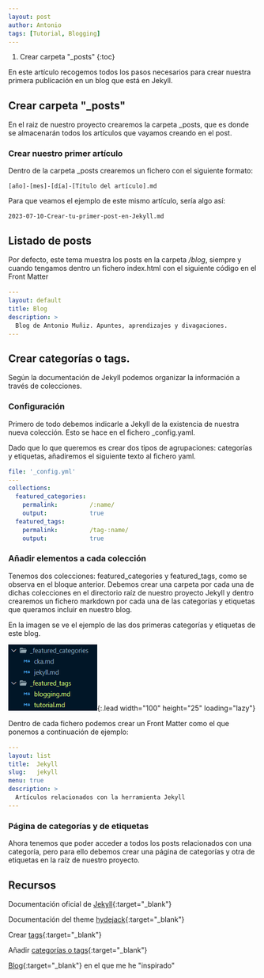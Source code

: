 ```yaml
---
layout: post
author: Antonio
tags: [Tutorial, Blogging]
---
```

1. Crear carpeta "_posts"
{:toc}

En este artículo recogemos todos los pasos necesarios para crear nuestra primera publicación en un blog que está en Jekyll.

## Crear carpeta "_posts"

En el raiz de nuestro proyecto crearemos la carpeta _posts, que es donde se almacenarán todos los artículos que vayamos creando en el post.

### Crear nuestro primer artículo

Dentro de la carpeta _posts crearemos un fichero con el siguiente formato:

```
[año]-[mes]-[día]-[Título del artículo].md
```

Para que veamos el ejemplo de este mismo artículo, sería algo así:

```
2023-07-10-Crear-tu-primer-post-en-Jekyll.md
```

## Listado de posts

Por defecto, este tema muestra los posts en la carpeta */blog*, siempre y cuando tengamos dentro un fichero index.html con el siguiente código en el Front Matter
```yaml
---
layout: default
title: Blog
description: >
  Blog de Antonio Muñiz. Apuntes, aprendizajes y divagaciones.
---

```

## Crear categorías o tags. 

Según la documentación de Jekyll podemos organizar la información a través de colecciones. 

### Configuración

Primero de todo debemos indicarle a Jekyll de la existencia de nuestra nueva colección. Esto se hace en el fichero _config.yaml.

Dado que lo que queremos es crear dos tipos de agrupaciones: categorías y etiquetas, añadiremos el siguiente texto al fichero yaml.

~~~yaml
file: '_config.yml'
---
collections:
  featured_categories:
    permalink:         /:name/
    output:            true
  featured_tags:
    permalink:         /tag-:name/
    output:            true
~~~

### Añadir elementos a cada colección

Tenemos dos colecciones: featured_categories y featured_tags, como se observa en el bloque anterior. Debemos crear una carpeta por cada una de dichas colecciones en el directorio raíz de nuestro proyecto Jekyll y dentro crearemos un fichero markdown por cada una de las categorías y etiquetas que queramos incluir en nuestro blog.

En la imagen se ve el ejemplo de las dos primeras categorías y etiquetas de este blog.

![Full-width image](assets/img/../../../assets/img/category-tag-folders.png){:.lead width="100" height="25" loading="lazy"}

Dentro de cada fichero podemos crear un Front Matter como el que ponemos a continuación de ejemplo:

~~~yaml
---
layout: list
title:  Jekyll
slug:   jekyll
menu: true
description: >
  Artículos relacionados con la herramienta Jekyll
---
~~~

### Página de categorías y de etiquetas

Ahora tenemos que poder acceder a todos los posts relacionados con una categoría, pero para ello debemos crear una página de categorías y otra de etiquetas en la raíz de nuestro proyecto. 



## Recursos

Documentación oficial de [Jekyll](https://jekyllrb.com/docs/step-by-step/08-blogging/){:target="_blank"}

Documentación del theme [hydejack](https://hydecorp.github.io/hydejack-starter-kit/docs/basics/#adding-a-category-or-tag){:target="_blank"}

Crear [tags](https://github.com/hydecorp/hydejack-site/blob/1e1b648b39ac1b698157a904174afa99c84777fa/hydejack/_posts/2016-03-08-introducing-hydejack.md?plain=1#L88){:target="_blank"}

Añadir [categorías o tags](https://hydecorp.github.io/hydejack-starter-kit/docs/basics/#adding-a-category-or-tag){:target="_blank"}

[Blog](https://tseknet.com/blog/){:target="_blank"} en el que me he "inspirado"